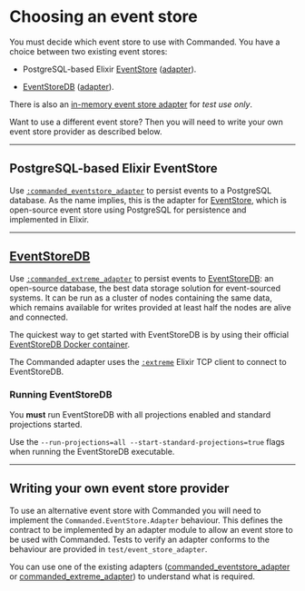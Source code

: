 # Choosing an event store

You must decide which event store to use with Commanded. You have a choice between two existing event stores:

- PostgreSQL-based Elixir [EventStore](https://github.com/commanded/eventstore) ([adapter](https://github.com/commanded/commanded-eventstore-adapter)).

- [EventStoreDB](https://www.eventstore.com/) ([adapter](https://github.com/commanded/commanded-extreme-adapter)).

There is also an [in-memory event store adapter](https://github.com/commanded/commanded/wiki/In-memory-event-store) for *test use only*.

Want to use a different event store? Then you will need to write your own event store provider as described below.

---

## PostgreSQL-based Elixir EventStore

Use [`:commanded_eventstore_adapter`](https://github.com/commanded/commanded-eventstore-adapter) to persist events to a PostgreSQL database. As the name implies, this is the adapter for [EventStore](https://github.com/commanded/eventstore), which is open-source event store using PostgreSQL for persistence and implemented in Elixir.

---

## [EventStoreDB](https://www.eventstore.com/)

Use [`:commanded_extreme_adapter`](https://github.com/commanded/commanded-extreme-adapter) to persist events to [EventStoreDB](https://www.eventstore.com/): an open-source database, the best data storage solution for event-sourced systems. It can be run as a cluster of nodes containing the same data, which remains available for writes provided at least half the nodes are alive and connected.

The quickest way to get started with EventStoreDB is by using their official [EventStoreDB Docker container](https://hub.docker.com/r/eventstore/eventstore).

The Commanded adapter uses the [`:extreme`](https://github.com/exponentially/extreme) Elixir TCP client to connect to EventStoreDB.

### Running EventStoreDB

You **must** run EventStoreDB with all projections enabled and standard projections started.

Use the `--run-projections=all --start-standard-projections=true` flags when running the EventStoreDB executable.

---

## Writing your own event store provider

To use an alternative event store with Commanded you will need to implement the `Commanded.EventStore.Adapter` behaviour. This defines the contract to be implemented by an adapter module to allow an event store to be used with Commanded. Tests to verify an adapter conforms to the behaviour are provided in `test/event_store_adapter`.

You can use one of the existing adapters ([commanded_eventstore_adapter](https://github.com/commanded/commanded-eventstore-adapter) or [commanded_extreme_adapter](https://github.com/commanded/commanded-extreme-adapter)) to understand what is required.
